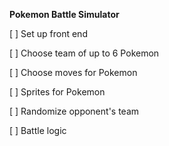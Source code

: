 **Pokemon Battle Simulator**

[ ] Set up front end

[ ] Choose team of up to 6 Pokemon

[ ] Choose moves for Pokemon

[ ] Sprites for Pokemon

[ ] Randomize opponent's team

[ ] Battle logic